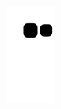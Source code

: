 

  ![Snake animation](https://github.com/rafaballerini/rafaballerini/blob/output/github-contribution-grid-snake.svg)
 

